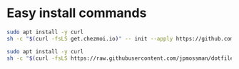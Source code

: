 # Easy install commands
```bash
sudo apt install -y curl
sh -c "$(curl -fsLS get.chezmoi.io)" -- init --apply https://github.com/jpmossman/dotfiles.git
```

```bash
sudo apt install -y curl
sh -c "$(curl -fsLS https://raw.githubusercontent.com/jpmossman/dotfiles/main/docs/.easy-install.sh)
```